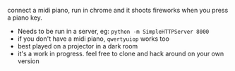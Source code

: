 connect a midi piano, run in chrome and it shoots fireworks when you press a piano key.

* Needs to be run in a server, eg:  `python -m SimpleHTTPServer 8000`
* if you don't have a midi piano, `qwertyuiop` works too
* best played on a projector in a dark room
* it's a work in progress. feel free to clone and hack around on your own version